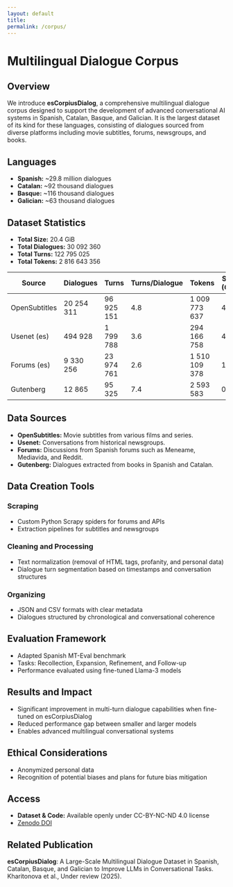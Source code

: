 ```yaml
---
layout: default
title: 
permalink: /corpus/
---
```


# Multilingual Dialogue Corpus

## Overview
We introduce **esCorpiusDialog**, a comprehensive multilingual dialogue corpus designed to support the development of advanced conversational AI systems in Spanish, Catalan, Basque, and Galician. It is the largest dataset of its kind for these languages, consisting of dialogues sourced from diverse platforms including movie subtitles, forums, newsgroups, and books.

## Languages
- **Spanish:** ~29.8 million dialogues  
- **Catalan:** ~92 thousand dialogues  
- **Basque:** ~116 thousand dialogues  
- **Galician:** ~63 thousand dialogues  

## Dataset Statistics
- **Total Size:** 20.4 GiB  
- **Total Dialogues:** 30 092 360  
- **Total Turns:** 122 795 025  
- **Total Tokens:** 2 816 643 356  

| Source         | Dialogues    | Turns        | Turns/Dialogue | Tokens          | Size (GB) |
|----------------|--------------|--------------|----------------|-----------------|-----------|
| OpenSubtitles  | 20 254 311   | 96 925 151   | 4.8            | 1 009 773 637   | 4.1       |
| Usenet (es)    |    494 928   |  1 799 788   | 3.6            |   294 166 758   | 4.1       |
| Forums (es)    |  9 330 256   | 23 974 761   | 2.6            | 1 510 109 378   | 12.2      |
| Gutenberg      |     12 865   |     95 325   | 7.4            |     2 593 583   | 0.01      |

## Data Sources
- **OpenSubtitles:** Movie subtitles from various films and series.  
- **Usenet:** Conversations from historical newsgroups.  
- **Forums:** Discussions from Spanish forums such as Meneame, Mediavida, and Reddit.  
- **Gutenberg:** Dialogues extracted from books in Spanish and Catalan.  

## Data Creation Tools

### Scraping
- Custom Python Scrapy spiders for forums and APIs  
- Extraction pipelines for subtitles and newsgroups  

### Cleaning and Processing
- Text normalization (removal of HTML tags, profanity, and personal data)  
- Dialogue turn segmentation based on timestamps and conversation structures  

### Organizing
- JSON and CSV formats with clear metadata  
- Dialogues structured by chronological and conversational coherence  

## Evaluation Framework
- Adapted Spanish MT-Eval benchmark  
- Tasks: Recollection, Expansion, Refinement, and Follow-up  
- Performance evaluated using fine-tuned Llama-3 models  

## Results and Impact
- Significant improvement in multi-turn dialogue capabilities when fine-tuned on esCorpiusDialog  
- Reduced performance gap between smaller and larger models  
- Enables advanced multilingual conversational systems  

## Ethical Considerations
- Anonymized personal data  
- Recognition of potential biases and plans for future bias mitigation  

## Access
- **Dataset & Code:** Available openly under CC-BY-NC-ND 4.0 license  
- [Zenodo DOI](https://doi.org/10.5281/zenodo.15017668)  

## Related Publication
**esCorpiusDialog**: A Large-Scale Multilingual Dialogue Dataset in Spanish, Catalan, Basque, and Galician to Improve LLMs in Conversational Tasks.  
Kharitonova et al., Under review (2025).  
